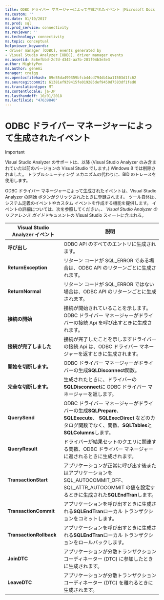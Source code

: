 ```yaml
---
title: ODBC ドライバー マネージャーによって生成されたイベント |Microsoft Docs
ms.custom: ''
ms.date: 01/19/2017
ms.prod: sql
ms.prod_service: connectivity
ms.reviewer: ''
ms.technology: connectivity
ms.topic: conceptual
helpviewer_keywords:
- driver manager [ODBC], events generated by
- Visual Studio Analyzer [ODBC], driver manager events
ms.assetid: 8c6efbbd-2c7d-4342-aa7b-201f94b3e3e3
author: MightyPen
ms.author: genemi
manager: craigg
ms.openlocfilehash: 09e55da499359bfcb44cd794db1ba11503d1fc62
ms.sourcegitcommit: 61381ef939415fe019285def9450d7583df1fed0
ms.translationtype: MT
ms.contentlocale: ja-JP
ms.lasthandoff: 10/01/2018
ms.locfileid: "47639840"
---
```

# <a name="events-generated-by-the-odbc-driver-manager"></a>ODBC ドライバー マネージャーによって生成されたイベント
> [!IMPORTANT]  
>  Visual Studio Analyzer のサポートは、以降 (Visual Studio Analyzer のみ含まれていた以前のバージョンの Visual Studio でします。) Windows 8 では削除されました。 トラブルシューティング メカニズムの代わりに、BID のトレースを使用します。  
  
 ODBC ドライバー マネージャーによって生成されたイベントは、Visual Studio Analyzer の開始 ボタンがクリックされたときに登録されます。 ツール自体は、システム定義のイベントやカスタム イベントを作成する機能を提供します。 イベントの詳細については、次を参照してください。、 *Visual Studio Analyzer のリファレンス ガイド*ドキュメントの Visual Studio スイートに含まれる。  
  
|Visual Studio Analyzer イベント|説明|  
|----------------------------------|-----------------|  
|**呼び出し**|ODBC API のすべてのエントリに生成されます。|  
|**ReturnException**|リターン コードが SQL_ERROR である場合は、ODBC API のリターンごとに生成されます。|  
|**ReturnNormal**|リターン コードが SQL_ERROR ではない場合は、ODBC API のリターンごとに生成されます。|  
|**接続の開始**|接続が開始されていることを示します。ODBC ドライバー マネージャーがドライバーの接続 Api を呼び出すときに生成されます。|  
|**接続が完了しました**|接続が完了したことを示しますドライバーの接続 Api は、ODBC ドライバー マネージャーを返すときに生成されます。|  
|**開始を切断します。**|ODBC ドライバー マネージャーがドライバーの生成**SQLDisconnect**関数。|  
|**完全な切断します。**|生成されたときに、ドライバーの**SQLDisconnect**に ODBC ドライバー マネージャーを返します。|  
|**QuerySend**|ODBC ドライバー マネージャーがドライバーの生成**SQLPrepare**、 **SQLExecute**、 **SQLExecDirect** などのカタログ関数でなく、関数、**SQLTables**と**SQLColumns**します。|  
|**QueryResult**|ドライバーが結果セットのクエリに関連する関数、ODBC ドライバー マネージャーに返されるときに生成されます。|  
|**TransactionStart**|アプリケーションが正常に呼び出す後またはアプリケーションを SQL_AUTOCOMMIT_OFF、SQL_ATTR_AUTOCOMMIT の値を設定するときに生成された**SQLEndTran**します。|  
|**TransactionCommit**|アプリケーションを呼び出すときに生成される**SQLEndTran**ローカル トランザクションをコミットします。|  
|**TransactionRollback**|アプリケーションを呼び出すときに生成される**SQLEndTran**ローカル トランザクションをロールバックします。|  
|**JoinDTC**|アプリケーションが分散トランザクション コーディネーター (DTC) に参加したときに生成されます。|  
|**LeaveDTC**|アプリケーションが分散トランザクション コーディネーター (DTC) を離れるときに生成されます。|

